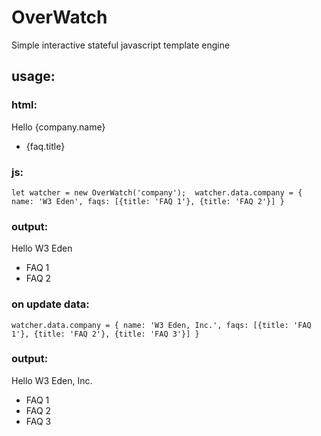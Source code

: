# OverWatch
Simple interactive stateful javascript template engine


## usage:

### html:
<div id="company">
Hello {company.name}
  <ul>
    <loop :for="company.faqs" :each="faq">
    <li>{faq.title}</li>
  </loop>
  </ul>
</div>

### js:

`
let watcher = new OverWatch('company'); 
watcher.data.company = { name: 'W3 Eden', faqs: [{title: 'FAQ 1'}, {title: 'FAQ 2'}] } `

### output:

Hello W3 Eden
* FAQ 1
* FAQ 2


### on update data:
`watcher.data.company = { name: 'W3 Eden, Inc.', faqs: [{title: 'FAQ 1'}, {title: 'FAQ 2'}, {title: 'FAQ 3'}] }` 

### output:

Hello W3 Eden, Inc.

* FAQ 1
* FAQ 2
* FAQ 3
